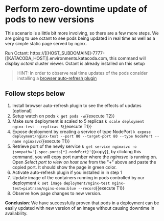 # Perform zero-downtime update of pods to new versions

This scenario is a little bit more involving, so there are a few more steps. We are going to use octant to see pods being updated in real time as well as a very simple static page served by nginx.

Run Octant: https://[[HOST_SUBDOMAIN]]-7777-[[KATACODA_HOST]].environments.katacoda.com, this command will display *octant* cluster viewer. Octant is already installed on this setup

> HINT: In order to observe real time updates of the pods consider installing a [browser auto-refresh plugin](https://www.supersimpleautorefresh.tk/)

## Follow steps below

1. Install browser auto-refresh plugin to see the effects of updates [optional]
2. Setup watch on pods `k get pods -w`{{execute T2}}
3. Make sure deployment is scaled to 5 replicas `k scale deployment nginx-test --replicas 5`{{execute T1}}
4. Expose deployment by creating a service of type NodePort `k expose deployment/nginx-test --port 80 --target-port 80 --type NodePort --name nginxsvc`{{execute T1}}
5. Retrieve port of the newly service `k get service nginxsvc -o jsonpath='{.spec.ports[*].nodePort}'`{{copy}}, by clicking this command, you will copy port number where the *nginxsvc* is running on. Open *Select port to view on host one* from the "+" above and paste the copied port. It should show the page in green color.
6. Activate auto-refresh plugin if you installed in in step 1
7. Update image of the containers running in pods controlled by our deployment `k set image deployment/nginx-test nginx-test=piotrzan/nginx-demo:blue --record`{{execute T1}}
8. Observe how page changes to new version.

**Conclusion**: We have successfully proven that pods in a deployment can be easily updated with new version of an image without causing downtime in availability.
